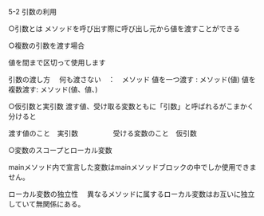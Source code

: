 5-2 引数の利用

○引数とは
メソッドを呼び出す際に呼び出し元から値を渡すことができる

○複数の引数を渡す場合

値を間まで区切って使用します

引数の渡し方
　何も渡さない　：　メソッド
 値を一つ渡す : メソッド(値)
 値を複数渡す: メソッド(値、値、)
 
 ○仮引数と実引数
  渡す値、受け取る変数ともに「引数」と呼ばれるがこまかく分けると
  
  渡す値のこと　実引数　　　　　受ける変数のこと　仮引数
  
  
  ○変数のスコープとローカル変数
  
  mainメソッド内で宣言した変数はmainメソッドブロックの中でしか使用できません。
  
  ローカル変数の独立性
  　異なるメソッドに属するローカル変数はお互いに独立していて無関係にある。
   
